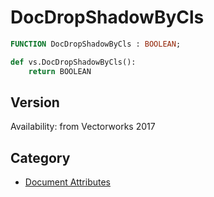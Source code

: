 # DocDropShadowByCls

```pascal
FUNCTION DocDropShadowByCls : BOOLEAN;
```

```python
def vs.DocDropShadowByCls():
    return BOOLEAN
```

## Version
Availability: from Vectorworks 2017

## Category
* [Document Attributes](../Categories/Document%20Attributes.md)
